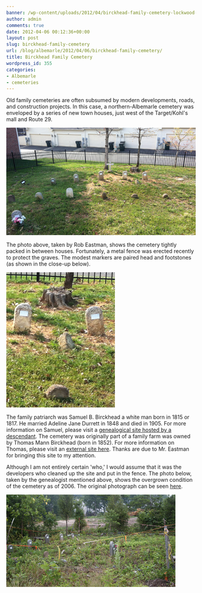 ```yaml
---
banner: /wp-content/uploads/2012/04/birckhead-family-cemetery-lockwood-drive.jpg
author: admin
comments: true
date: 2012-04-06 00:12:36+00:00
layout: post
slug: birckhead-family-cemetery
url: /blog/albemarle/2012/04/06/birckhead-family-cemetery/
title: Birckhead Family Cemetery
wordpress_id: 355
categories:
- Albemarle
- cemeteries
---
```


Old family cemeteries are often subsumed by modern developments, roads, and construction projects. In this case, a northern-Albemarle cemetery was enveloped by a series of new town houses, just west of the Target/Kohl's mall and Route 29.

![Birckhead Family Cemetery](/wp-content/uploads/2012/04/birckhead-family-cemetery-lockwood-drive.jpg)

The photo above, taken by Rob Eastman, shows the cemetery tightly packed in between houses. Fortunately, a metal fence was erected recently to protect the graves. The modest markers are paired head and footstones (as shown in the close-up below). 

![](/wp-content/uploads/2012/04/birckhead_hdstes.jpg)



The family patriarch was Samuel B. Birckhead a white man born in 1815 or 1817. He married Adeline Jane Durrett in 1848 and died in 1905. For more information on Samuel, please visit a [genealogical site hosted by a descendant](http://freepages.genealogy.rootsweb.ancestry.com/~stevestevens/all/12649.htm). The cemetery was originally part of a family farm was owned by Thomas Mann Birckhead (born in 1852). For more information on Thomas, please visit an [external site here](http://freepages.genealogy.rootsweb.ancestry.com/~stevestevens/all/12561.htm). Thanks are due to Mr. Eastman for bringing this site to my attention.

Although I am not entirely certain 'who,' I would assume that it was the  developers who cleaned up the site and put in the fence. The photo  below, taken by the genealogist mentioned above, shows the overgrown  condition of the cemetery as of 2006. The original photograph can be seen [here](http://freepages.genealogy.rootsweb.ancestry.com/~stevestevens/all/12649_1_samuel_birckhead_grave.jpg). 

![](/wp-content/uploads/2012/04/birckhead_grave.jpg)


